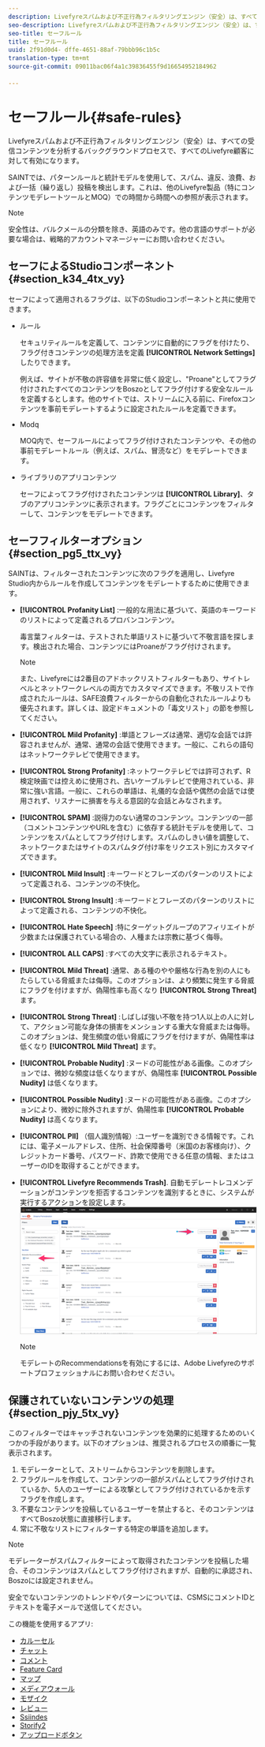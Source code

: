 ```yaml
---
description: Livefyreスパムおよび不正行為フィルタリングエンジン（安全）は、すべての受信コンテンツを分析するバックグラウンドプロセスで、すべてのLivefyre顧客に対して有効になります。
seo-description: Livefyreスパムおよび不正行為フィルタリングエンジン（安全）は、すべての受信コンテンツを分析するバックグラウンドプロセスで、すべてのLivefyre顧客に対して有効になります。
seo-title: セーフルール
title: セーフルール
uuid: 2f91d0d4- dffe-4651-88af-79bbb96c1b5c
translation-type: tm+mt
source-git-commit: 09011bac06f4a1c39836455f9d16654952184962

---
```



# セーフルール{#safe-rules}

Livefyreスパムおよび不正行為フィルタリングエンジン（安全）は、すべての受信コンテンツを分析するバックグラウンドプロセスで、すべてのLivefyre顧客に対して有効になります。



SAINTでは、パターンルールと統計モデルを使用して、スパム、違反、浪費、および一括（繰り返し）投稿を検出します。これは、他のLivefyre製品（特にコンテンツモデレートツールとMOQ）での時間から時間への参照が表示されます。

>[!NOTE]
>
>安全性は、バルクメールの分類を除き、英語のみです。他の言語のサポートが必要な場合は、戦略的アカウントマネージャーにお問い合わせください。

## セーフによるStudioコンポーネント {#section_k34_4tx_vy}

セーフによって適用されるフラグは、以下のStudioコンポーネントと共に使用できます。

* ルール

   セキュリティルールを定義して、コンテンツに自動的にフラグを付けたり、フラグ付きコンテンツの処理方法を定義 **[!UICONTROL Network Settings]** したりできます。

   例えば、サイトが不敬の許容値を非常に低く設定し、&quot;Proane&quot;としてフラグ付けされたすべてのコンテンツをBoszoとしてフラグ付けする安全なルールを定義するとします。他のサイトでは、ストリームに入る前に、Firefoxコンテンツを事前モデレートするように設定されたルールを定義できます。

* Modq

   MOQ内で、セーフルールによってフラグ付けされたコンテンツや、その他の事前モデレートルール（例えば、スパム、冒涜など）をモデレートできます。

* ライブラリのアプリコンテンツ

   セーフによってフラグ付けされたコンテンツは **[!UICONTROL Library]**、タブのアプリコンテンツに表示されます。フラグごとにコンテンツをフィルターして、コンテンツをモデレートできます。

## セーフフィルターオプション {#section_pg5_ttx_vy}

SAINTは、フィルターされたコンテンツに次のフラグを適用し、Livefyre Studio内からルールを作成してコンテンツをモデレートするために使用できます。

* **[!UICONTROL Profanity List]** :一般的な用法に基づいて、英語のキーワードのリストによって定義されるプロバンコンテンツ。

   毒言葉フィルターは、テストされた単語リストに基づいて不敬言語を探します。検出された場合、コンテンツにはProaneがフラグ付けされます。

   >[!NOTE]
   >
   >また、Livefyreには2番目のアドホックリストフィルターもあり、サイトレベルとネットワークレベルの両方でカスタマイズできます。不敬リストで作成されたルールは、SAFE浪費フィルターからの自動化されたルールよりも優先されます。詳しくは、設定ドキュメントの「毒文リスト」の節を参照してください。

* **[!UICONTROL Mild Profanity]** :単語とフレーズは通常、適切な会話では許容されませんが、通常、通常の会話で使用できます。一般に、これらの語句はネットワークテレビで使用できます。
* **[!UICONTROL Strong Profanity]** :ネットワークテレビでは許可されず、R検定映画では控えめに使用され、古いケーブルテレビで使用されている、非常に強い言語。一般に、これらの単語は、礼儀的な会話や偶然の会話では使用されず、リスナーに損害を与える意図的な会話とみなされます。
* **[!UICONTROL SPAM]** :説得力のない通常のコンテンツ。コンテンツの一部（コメントコンテンツやURLを含む）に依存する統計モデルを使用して、コンテンツをスパムとしてフラグ付けします。スパムのしきい値を調整して、ネットワークまたはサイトのスパムタグ付け率をリクエスト別にカスタマイズできます。
* **[!UICONTROL Mild Insult]** :キーワードとフレーズのパターンのリストによって定義される、コンテンツの不快化。
* **[!UICONTROL Strong Insult]** :キーワードとフレーズのパターンのリストによって定義される、コンテンツの不快化。
* **[!UICONTROL Hate Speech]** :特にターゲットグループのアフィリエイトが少数または保護されている場合の、人種または宗教に基づく侮辱。
* **[!UICONTROL ALL CAPS]** :すべての大文字に表示されるテキスト。
* **[!UICONTROL Mild Threat]** :通常、ある種のやや厳格な行為を別の人にもたらしている脅威または侮辱。このオプションは、より頻繁に発生する脅威にフラグを付けますが、偽陽性率も高くなり **[!UICONTROL Strong Threat]** ます。

* **[!UICONTROL Strong Threat]** :しばしば強い不敬を持つ1人以上の人に対して、アクション可能な身体の損害をメンションする重大な脅威または侮辱。このオプションは、発生頻度の低い脅威にフラグを付けますが、偽陽性率は低くなり **[!UICONTROL Mild Threat]** ます。

* **[!UICONTROL Probable Nudity]** :ヌードの可能性がある画像。このオプションでは、微妙な頻度は低くなりますが、偽陽性率 **[!UICONTROL Possible Nudity]** は低くなります。

* **[!UICONTROL Possible Nudity]** :ヌードの可能性がある画像。このオプションにより、微妙に除外されますが、偽陽性率 **[!UICONTROL Probable Nudity]** は高くなります。

* **[!UICONTROL PII]** （個人識別情報）:ユーザーを識別できる情報です。これには、電子メールアドレス、住所、社会保障番号（米国のお客様向け）、クレジットカード番号、パスワード、詐欺で使用できる任意の情報、またはユーザーのIDを取得することができます。
* **[!UICONTROL Livefyre Recommends Trash]**. 自動モデレートレコメンデーションがコンテンツを拒否するコンテンツを識別するときに、システムが実行するアクションを設定します。 ![](assets/mod_reco1.png)

   >[!NOTE]
   >
   >モデレートのRecommendationsを有効にするには、Adobe Livefyreのサポートプロフェッショナルにお問い合わせください。

## 保護されていないコンテンツの処理 {#section_pjy_5tx_vy}

このフィルターではキャッチされないコンテンツを効果的に処理するためのいくつかの手段があります。以下のオプションは、推奨されるプロセスの順番に一覧表示されます。

1. モデレーターとして、ストリームからコンテンツを削除します。
1. フラグルールを作成して、コンテンツの一部がスパムとしてフラグ付けされているか、5人のユーザーによる攻撃としてフラグ付けされているかを示すフラグを作成します。
1. 不要なコンテンツを投稿しているユーザーを禁止すると、そのコンテンツはすべてBoszo状態に直接移行します。
1. 常に不敬なリストにフィルターする特定の単語を追加します。

>[!NOTE]
>
>モデレーターがスパムフィルターによって取得されたコンテンツを投稿した場合、そのコンテンツはスパムとしてフラグ付けされますが、自動的に承認され、Boszoには設定されません。

安全でないコンテンツのトレンドやパターンについては、CSMSにコメントIDとテキストを電子メールで送信してください。



この機能を使用するアプリ:

* [カルーセル](/help/using/c-about-apps/c-carousel-app/c-carousel-app.md#c_carousel_app)
* [チャット](/help/using/c-about-apps/c-chat-app/c-chat-app.md#c_chat_app)
* [コメント](/help/using/c-about-apps/c-comments/c-comments.md)
* [Feature Card](/help/using/c-about-apps/c-feature-card-app/c-feature-card-app.md#c_feature_card_app)
* [マップ](/help/using/c-about-apps/c-map-app/c-map-app.md#c_map_app)
* [メディアウォール](/help/using/c-about-apps/c-media-wall-app/c-media-wall-app.md#c_media_wall_app)
* [モザイク](/help/using/c-about-apps/c-mosaic-app/c-mosaic-app.md#c_mosaic_app)
* [レビュー](/help/using/c-about-apps/c-reviews-app/c-reviews-app.md#c_reviews_app)
* [Ssiindes](/help/using/c-about-apps/c-sidenotes-app/c-sidenotes-app.md#c_sidenotes_app)
* [Storify2](/help/using/c-about-apps/c-storify2/c-storify2.md#c_storify2)
* [アップロードボタン](/help/using/c-about-apps/c-upload-button-app/c-upload-button-app.md#c_upload_button_app)

